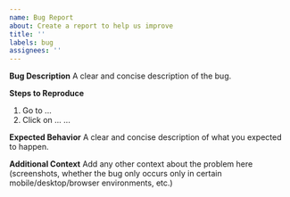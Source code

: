 ```yaml
---
name: Bug Report
about: Create a report to help us improve
title: ''
labels: bug
assignees: ''
---
```


<!-- 
DO NOT CREATE A TOKEN LISTING REQUEST IN THIS REPOSITORY.
YOUR ISSUE WILL BE DELETED. 
SEE https://github.com/Uniswap/default-token-list#adding-a-token

IF YOU NEED SUPPORT, JOIN THE DISCORD: https://discord.com/invite/EwFs3Pp
-->

**Bug Description**
A clear and concise description of the bug.

**Steps to Reproduce**
1. Go to ...
2. Click on ...
...

**Expected Behavior**
A clear and concise description of what you expected to happen.

**Additional Context**
Add any other context about the problem here (screenshots, whether the bug only occurs only in certain mobile/desktop/browser environments, etc.)
